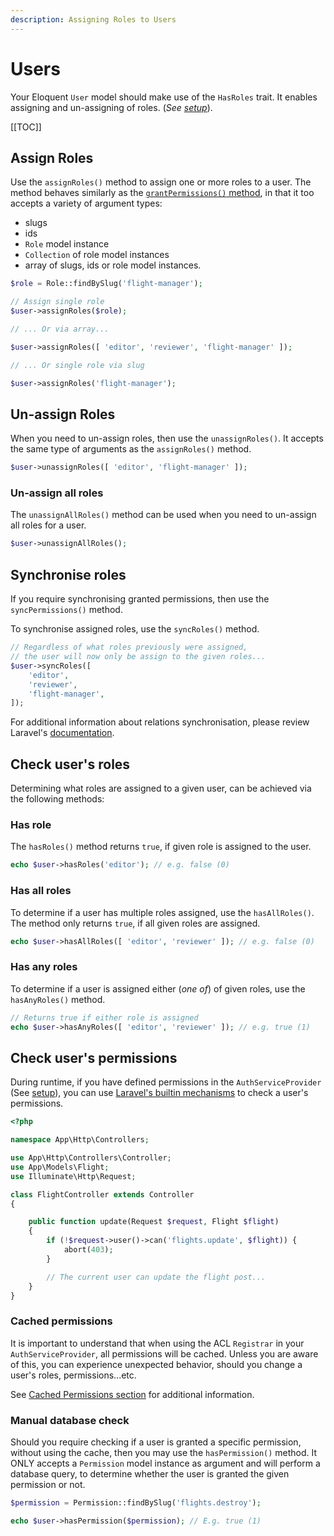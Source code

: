 ```yaml
---
description: Assigning Roles to Users
---
```


# Users

Your Eloquent `User` model should make use of the `HasRoles` trait. It enables assigning and un-assigning of roles.
(_See [setup](./setup.md#the-hasroles-trait)_).

[[TOC]]

## Assign Roles

Use the `assignRoles()` method to assign one or more roles to a user.
The method behaves similarly as the [`grantPermissions()` method](./roles.md#grant-permissions), in that it too accepts a variety of argument types:  

* slugs
* ids
* `Role` model instance
* `Collection` of role model instances
* array of slugs, ids or role model instances.

```php
$role = Role::findBySlug('flight-manager');

// Assign single role
$user->assignRoles($role);

// ... Or via array...

$user->assignRoles([ 'editor', 'reviewer', 'flight-manager' ]);

// ... Or single role via slug

$user->assignRoles('flight-manager');
```

## Un-assign Roles

When you need to un-assign roles, then use the `unassignRoles()`.
It accepts the same type of arguments as the `assignRoles()` method.

```php
$user->unassignRoles([ 'editor', 'flight-manager' ]);
```

### Un-assign all roles

The `unassignAllRoles()` method can be used when you need to un-assign all roles for a user.

```php
$user->unassignAllRoles();
```

## Synchronise roles

If you require synchronising granted permissions, then use the `syncPermissions()` method.

To synchronise assigned roles, use the `syncRoles()` method.

```php
// Regardless of what roles previously were assigned,
// the user will now only be assign to the given roles...
$user->syncRoles([
    'editor',
    'reviewer',
    'flight-manager',
]);
```

For additional information about relations synchronisation, please review Laravel's [documentation](https://laravel.com/docs/9.x/eloquent-relationships#syncing-associations).

## Check user's roles

Determining what roles are assigned to a given user, can be achieved via the following methods:

### Has role

The `hasRoles()` method returns `true`, if given role is assigned to the user.

```php
echo $user->hasRoles('editor'); // e.g. false (0)
```

### Has all roles

To determine if a user has multiple roles assigned, use the `hasAllRoles()`.
The method only returns `true`, if all given roles are assigned.

```php
echo $user->hasAllRoles([ 'editor', 'reviewer' ]); // e.g. false (0)
```

### Has any roles

To determine if a user is assigned either (_one of_) of given roles, use the `hasAnyRoles()` method.

```php
// Returns true if either role is assigned
echo $user->hasAnyRoles([ 'editor', 'reviewer' ]); // e.g. true (1)
```

## Check user's permissions

During runtime, if you have defined permissions in the `AuthServiceProvider` (See [setup](./setup.md)), you can use [Laravel's builtin mechanisms](https://laravel.com/docs/9.x/authorization#authorizing-actions-using-policies) to check a user's permissions.

```php
<?php

namespace App\Http\Controllers;

use App\Http\Controllers\Controller;
use App\Models\Flight;
use Illuminate\Http\Request;

class FlightController extends Controller
{

    public function update(Request $request, Flight $flight)
    {
        if (!$request->user()->can('flights.update', $flight)) {
            abort(403);
        }

        // The current user can update the flight post...
    }
}
```

### Cached permissions

It is important to understand that when using the ACL `Registrar` in your `AuthServiceProvider`, all permissions will be cached.
Unless you are aware of this, you can experience unexpected behavior, should you change a user's roles, permissions...etc.

See [Cached Permissions section](./cache.md) for additional information.

### Manual database check

Should you require checking if a user is granted a specific permission, without using the cache, then you may use the `hasPermission()` method.
It ONLY accepts a `Permission` model instance as argument and will perform a database query, to determine whether the user is granted the given permission or not.

```php
$permission = Permission::findBySlug('flights.destroy');

echo $user->hasPermission($permission); // E.g. true (1)
```
